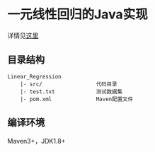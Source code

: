 # 一元线性回归的Java实现

详情见[这里](https://voidalex.github.io/2017/07/20/Java%E7%88%AC%E8%99%AB%EF%BC%9A%E7%88%AC%E5%8F%96%E5%A6%B9%E5%AD%90%E5%9B%BE/)

## 目录结构
```
Linear_Regression
    |- src/                 代码目录
    |- test.txt             测试数据集
    |- pom.xml              Maven配置文件
```

## 编译环境
Maven3+，JDK1.8+